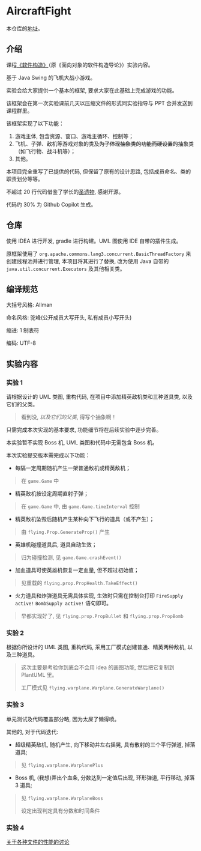 # AircraftFight

本仓库的[地址](https://github.com/NeptuneZhao/AircraftFight)。
## 介绍

课程[《软件构造》](https://hoa.moe/docs/junior-autumn/comp3059/)（原《面向对象的软件构造导论》）实验内容。

基于 Java Swing 的飞机大战小游戏。

实验会给大家提供一个基本的框架, 要求大家在此基础上完成游戏的功能。

该框架会在第一次实验课前几天以压缩文件的形式同实验指导与 PPT 合并发送到课程群里。

该框架实现了以下功能：

1. 游戏主体, 包含资源、窗口、游戏主循环、控制等；
2. 飞机、子弹、敌机等游戏对象的类及~~为了体现抽象类的功能而硬设置的~~抽象类（如飞行物、战斗机等）；
3. 其他。

本项目完全重写了已提供的代码, 但保留了原有的设计思路, 包括成员命名、类的职责划分等等。

不超过 20 行代码借鉴了学长的[圣遗物](https://github.com/ZSTIH/2022_HITSZ_IOSC-Labs), 感谢开源。

代码约 30% 为 Github Copilot 生成。

## 仓库

使用 IDEA 进行开发, gradle 进行构建。UML 图使用 IDE 自带的插件生成。

原框架使用了 `org.apache.commons.lang3.concurrent.BasicThreadFactory` 来创建线程池并进行管理, 本项目将其进行了替换, 改为使用 Java 自带的 `java.util.concurrent.Executors` 及其他相关类。

## 编译规范

大括号风格: Allman

命名风格: 驼峰(公开成员大写开头, 私有成员小写开头)

缩进: 1 制表符

编码: UTF-8

## 实验内容

### 实验 1

请根据设计的 UML 类图, 重构代码, 在项目中添加精英敌机类和三种道具类, 以及它们的父类。

> 看到没, *以及它们的父类*, 得写个抽象啊！

只需完成本次实现的基本要求, 功能细节将在后续实验中逐步完善。

本实验暂不实现 Boss 机, UML 类图和代码中无需包含 Boss 机。

本次实验提交版本需完成以下功能：

- 每隔一定周期随机产生一架普通敌机或精英敌机；
> 在 `game.Game` 中
- 精英敌机按设定周期直射子弹；
> 在 `game.Game` 中, 由 `game.Game.timeInterval` 控制
- 精英敌机坠毁后随机产生某种向下飞行的道具（或不产生）；
> 由 `flying.Prop.GenerateProp()` 产生
- 英雄机碰撞道具后, 道具自动生效；
> 归为碰撞检测, 见 `game.Game.crashEvent()`
- 加血道具可使英雄机恢复一定血量, 但不超过初始值；
> 见重载的 `flying.prop.PropHealth.TakeEffect()`
- 火力道具和炸弹道具无需具体实现, 生效时只需在控制台打印 `FireSupply active!` `BombSupply active!` 语句即可。
> 早都实现好了, 见 `flying.prop.PropBullet` 和 `flying.prop.PropBomb`

### 实验 2

根据你所设计的 UML 类图, 重构代码, 采用工厂模式创建普通、精英两种敌机, 以及三种道具。

> 这次主要是考验你到底会不会用 idea 的画图功能, 然后把它复制到 PlantUML 里。
>
> 工厂模式见 `flying.warplane.Warplane.GenerateWarplane()`

### 实验 3

单元测试及代码覆盖部分略, 因为太屎了懒得喷。

其他的, 对于代码迭代:

- 超级精英敌机, 随机产生, 向下移动并左右摇晃, 具有散射的三个平行弹道, 掉落道具;
> 见 `flying.warplane.WarplanePlus`
- Boss 机, (我想)弄出个血条, 分数达到一定值后出现, 环形弹道, 平行移动, 掉落 3 道具;
> 见 `flying.warplane.WarplaneBoss`
> 
> 设定出现判定具有分数和时间条件

### 实验 4

[关于各种文件的性能的讨论](https://chatgpt.com/share/68ea4ec6-4384-800e-9c03-3c36c4668011)